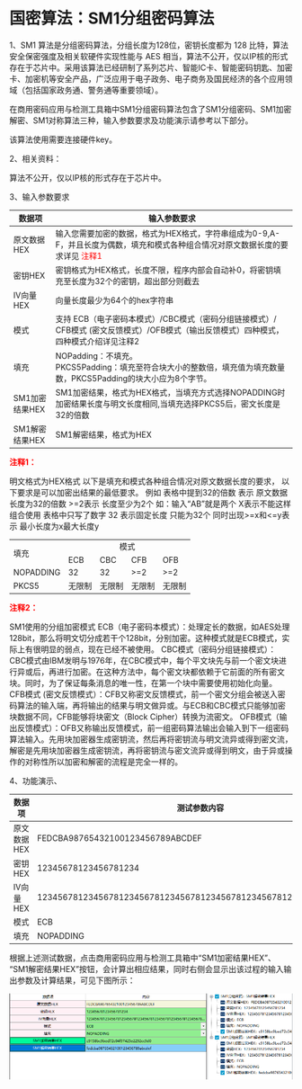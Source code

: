 # 国密算法：SM1分组密码算法

1、SM1 算法是分组密码算法，分组长度为128位，密钥长度都为 128 比特，算法安全保密强度及相关软硬件实现性能与 AES 相当，算法不公开，仅以IP核的形式存在于芯片中。采用该算法已经研制了系列芯片、智能IC卡、智能密码钥匙、加密卡、加密机等安全产品，广泛应用于电子政务、电子商务及国民经济的各个应用领域（包括国家政务通、警务通等重要领域）。

在商用密码应用与检测工具箱中SM1分组密码算法包含了SM1分组密码、SM1加密解密、SM1对称算法三种，输入参数要求及功能演示请参考以下部分。

该算法使用需要连接硬件key。

2、相关资料：

 算法不公开，仅以IP核的形式存在于芯片中。

3、输入参数要求

| 数据项         | 输入参数要求                                                 |
| -------------- | ------------------------------------------------------------ |
| 原文数据HEX    | 输入您需要加密的数据，格式为HEX格式，字符串组成为0-9,A-F，并且长度为偶数，填充和模式各种组合情况对原文数据长度的要求详见<font color="red"> 注释1</font> |
| 密钥HEX        | 密钥格式为HEX格式，长度不限，程序内部会自动补0，将密钥填充至长度为32个的密钥，超出部分则截去 |
| IV向量HEX      | 向量长度最少为64个的hex字符串                                |
| 模式           | 支持 ECB（电子密码本模式）/CBC模式（密码分组链接模式）/    CFB模式 (密文反馈模式）/OFB模式（输出反馈模式）四种模式，四种模式介绍详见注释2 |
| 填充           | NOPadding：不填充。<br/>PKCS5Padding：填充至符合块大小的整数倍，填充值为填充数量数，PKCS5Padding的块大小应为8个字节。 |
| SM1加密结果HEX | SM1加密结果，格式为HEX格式，当填充方式选择NOPADDING时加密结果长度与明文长度相同,当填充选择PKCS5后，密文长度是32的倍数 |
| SM1解密结果HEX | SM1解密结果，格式为HEX                                       |

**<font color="red"> 注释1：</font>**

明文格式为HEX格式
    以下是填充和模式各种组合情况对原文数据长度的要求，
    以下要求是可以加密出结果的最低要求。
例如
    表格中提到32的倍数 表示 原文数据长度为32的倍数
    >=2表示 长度至少为2个 如：输入“AB”就是两个
    X表示不能这样组合使用
    表格中只写了数字 32 表示固定长度 只能为32个
    同时出现>=x和<=y表示 最小长度为x最大长度y

<table>
       <tr>
           <td rowspan="2">填充</td>
           <td colspan="4" align="center">模式</td>
       </tr>
        <tr>   
              <td>ECB</td>
              <td>CBC</td>
              <td>CFB</td>
              <td>OFB</td>
        </tr>
        <tr>
              <td>NOPADDING</td>
              <td>32</td>
              <td>32</td>
              <td>>=2</td>
              <td>>=2</td>
        </tr>
        <tr>
              <td>PKCS5</td>
              <td>无限制</td>
              <td>无限制</td>
              <td>无限制</td>
              <td>无限制</td>
        </tr>
</table>


**<font color="red"> 注释2：</font>**

SM1使用的分组加密模式 
    ECB（电子密码本模式）：处理定长的数据，如AES处理128bit，那么将明文切分成若干个128bit，分别加密。这种模式就是ECB模式，实际上有很明显的弱点，现在已经不被使用。
    CBC模式（密码分组链接模式）：CBC模式由IBM发明与1976年，在CBC模式中，每个平文块先与前一个密文块进行异或后，再进行加密。在这种方法中，每个密文块都依赖于它前面的所有密文块。同时，为了保证每条消息的唯一性，在第一个块中需要使用初始化向量。
    CFB模式 (密文反馈模式）：CFB又称密文反馈模式，前一个密文分组会被送入密码算法的输入端，再将输出的结果与明文做异或。与ECB和CBC模式只能够加密块数据不同，CFB能够将块密文（Block Cipher）转换为流密文。
    OFB模式（输出反馈模式）：OFB又称输出反馈模式，前一组密码算法输出会输入到下一组密码算法输入。先用块加密器生成密钥流，然后再将密钥流与明文流异或得到密文流，解密是先用块加密器生成密钥流，再将密钥流与密文流异或得到明文，由于异或操作的对称性所以加密和解密的流程是完全一样的。

4、功能演示、

| 数据项      | 测试参数内容                                                 |
| ----------- | ------------------------------------------------------------ |
| 原文数据HEX | FEDCBA98765432100123456789ABCDEF                             |
| 密钥HEX     | 12345678123456781234                                         |
| IV向量HEX   | 1234567812345678123456781234567812345678123456781234567812345678 |
| 模式        | ECB                                                          |
| 填充        | NOPADDING                                                    |

根据上述测试数据，点击商用密码应用与检测工具箱中“SM1加密结果HEX”、 “SM1解密结果HEX”按钮，会计算出相应结果，同时右侧会显示出该过程的输入输出参数及计算结果，可见下图所示：



![SM1fenzumima](../image/国密算法/SM1fenzumima.png)



